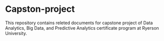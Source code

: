 # Capston-project

This repository contains releted documents for capstone project of Data Analytics, Big Data, and Predictive Analytics certificate program at Ryerson University.
